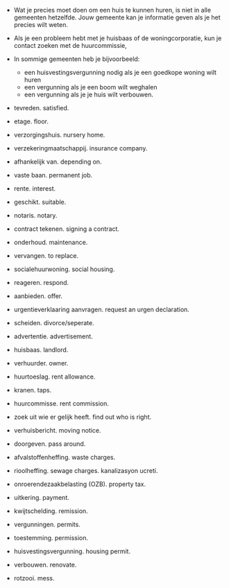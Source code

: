 - Wat je precies moet doen om een huis te kunnen huren, is niet in alle gemeenten hetzelfde. Jouw gemeente kan je informatie geven als je het precies wilt weten.
- Als je een probleem hebt met je huisbaas of de woningcorporatie, kun je contact zoeken met de huurcommissie,
- In sommige gemeenten heb je bijvoorbeeld:
  - een huisvestingsvergunning nodig als je een goedkope woning wilt huren
  - een vergunning als je een boom wilt weghalen
  - een vergunning als je je huis wilt verbouwen.


- tevreden. satisfied.
- etage. floor.
- verzorgingshuis. nursery home.
- verzekeringmaatschappij. insurance company.
- afhankelijk van. depending on.
- vaste baan. permanent job.
- rente. interest.
- geschikt. suitable.
- notaris. notary.
- contract tekenen. signing a contract.
- onderhoud. maintenance.
- vervangen. to replace.
- socialehuurwoning. social housing.
- reageren. respond.
- aanbieden. offer.
- urgentieverklaaring aanvragen. request an urgen declaration.
- scheiden. divorce/seperate.
- advertentie. advertisement.
- huisbaas. landlord.
- verhuurder. owner.
- huurtoeslag. rent allowance.
- kranen. taps.
- huurcommisse. rent commission.
- zoek uit wie er gelijk heeft. find out who is right.
- verhuisbericht. moving notice.
- doorgeven. pass around.
- afvalstoffenheffing. waste charges.
- rioolheffing. sewage charges. kanalizasyon ucreti.
- onroerendezaakbelasting (OZB). property tax.
- uitkering. payment.
- kwijtschelding. remission.
- vergunningen. permits.
- toestemming. permission.
- huisvestingsvergunning. housing permit.
- verbouwen. renovate.
- rotzooi. mess.
